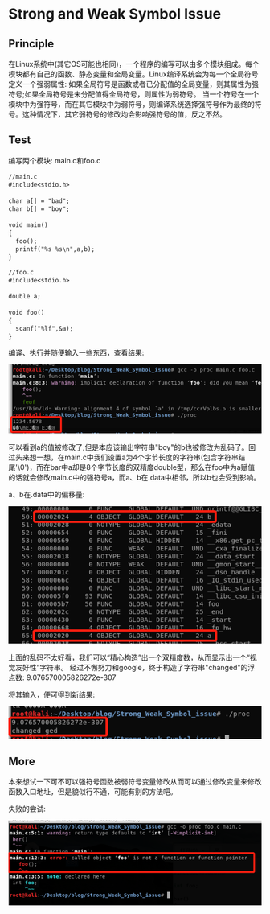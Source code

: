 # Strong and Weak Symbol Issue
## Principle
在Linux系统中(其它OS可能也相同)，一个程序的编写可以由多个模块组成。每个模块都有自己的函数、静态变量和全局变量。Linux编译系统会为每一个全局符号定义一个强弱属性:
如果全局符号是函数或者已分配值的全局变量，则其属性为强符号;如果全局符号是未分配值得全局符号，则属性为弱符号。
当一个符号在一个模块中为强符号，而在其它模块中为弱符号，则编译系统选择强符号作为最终的符号。这种情况下，其它弱符号的修改均会影响强符号的值，反之不然。
## Test
编写两个模块: main.c和foo.c
```
//main.c
#include<stdio.h>

char a[] = "bad";
char b[] = "boy";

void main()
{
  foo();
  printf("%s %s\n",a,b);
}
```
```
//foo.c
#include<stdio.h>

double a;

void foo()
{
  scanf("%lf",&a);
}
```
编译、执行并随便输入一些东西，查看结果:

![](result.png)

可以看到a的值被修改了,但是本应该输出字符串"boy"的b也被修改为乱码了。回过头来想一想，在main.c中我们设置a为4个字节长度的字符串(包含字符串结尾'\0')，而在bar中a却是8个字节长度的双精度double型，那么在foo中为a赋值的话就会修改main.c中的强符号a，而a、b在.data中相邻，所以b也会受到影响。

a、b在.data中的偏移量:

![](readelf.png)

上面的乱码不太好看，我们可以“精心构造”出一个双精度数，从而显示出一个“视觉友好性”字符串。
经过不懈努力和google，终于构造了字符串"changed"的浮点数:
9.076570005826272e-307

将其输入，便可得到新结果:

![](new_result.png)

## More
本来想试一下可不可以强符号函数被弱符号变量修改从而可以通过修改变量来修改函数入口地址，但是貌似行不通，可能有别的方法吧。

失败的尝试:

![](fail.png)
